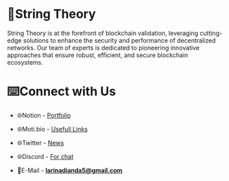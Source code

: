 # 🌠String Theory
String Theory is at the forefront of blockchain validation, leveraging cutting-edge solutions to enhance the security and performance of decentralized networks. Our team of experts is dedicated to pioneering innovative approaches that ensure robust, efficient, and secure blockchain ecosystems.

# ⌨️Connect with Us

- 🌐Notion - [Portfolio](https://antique-milk-cbe.notion.site/String-Theory-5337a65cfa6d450b9849c6ae5e7a07c5)

- 🌐Moti.bio - [Usefull Links](www.moti.bio/StringTheoryVal)

- 🌐Twitter - [News](www.twitter.com/StringTheoryVal)

- 🌐Discord - [For chat](https://discord.com/users/1018239154972274849)

- 📨E-Mail - **larinadianda5@gmail.com**

